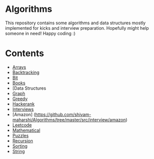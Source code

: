 # Algorithms
This repository contains some algorithms and data structures mostly implemented for kicks and interview preparation. Hopefully might help someone in need! Happy coding :)

# Contents
* [Arrays](https://github.com/shivam-maharshi/Algorithms/tree/master/src/array)
* [Backtracking](https://github.com/shivam-maharshi/Algorithms/tree/master/src/backtracking)
* [Bit](https://github.com/shivam-maharshi/Algorithms/tree/master/src/bit)
* [Books](https://github.com/shivam-maharshi/Algorithms/tree/master/src/book/mcdowell)
* [Data Structures
* [Graph](https://github.com/shivam-maharshi/Algorithms/tree/master/src/graph)
* [Greedy](https://github.com/shivam-maharshi/Algorithms/tree/master/src/greedy)
* [Hackerank](https://github.com/shivam-maharshi/Algorithms/tree/master/src/hackerrank)
* [Interviews](https://github.com/shivam-maharshi/Algorithms/tree/master/src/interview)
 * [Amazon] (https://github.com/shivam-maharshi/Algorithms/tree/master/src/interview/amazon)
* [Leetcode](https://github.com/shivam-maharshi/Algorithms/tree/master/src/leetcode)
* [Mathematical](https://github.com/shivam-maharshi/Algorithms/tree/master/src/math)
* [Puzzles](https://github.com/shivam-maharshi/Algorithms/tree/master/src/puzzles)
* [Recursion](https://github.com/shivam-maharshi/Algorithms/tree/master/src/recursion)
* [Sorting](https://github.com/shivam-maharshi/Algorithms/tree/master/src/sorting)
* [String](https://github.com/shivam-maharshi/Algorithms/tree/master/src/string)
